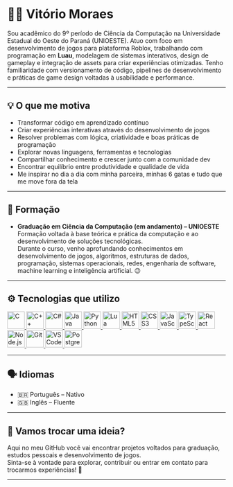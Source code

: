 # 👨‍💻 Vitório Moraes

Sou acadêmico do 9º período de Ciência da Computação na Universidade Estadual do Oeste do Paraná (UNIOESTE). Atuo com foco em desenvolvimento de jogos para plataforma Roblox, trabalhando com programação em **Luau**, modelagem de sistemas interativos, design de gameplay e integração de assets para criar experiências otimizadas. Tenho familiaridade com versionamento de código, pipelines de desenvolvimento e práticas de game design voltadas à usabilidade e performance.

---

## 💡 O que me motiva

- Transformar código em aprendizado contínuo
- Criar experiências interativas através do desenvolvimento de jogos
- Resolver problemas com lógica, criatividade e boas práticas de programação
- Explorar novas linguagens, ferramentas e tecnologias
- Compartilhar conhecimento e crescer junto com a comunidade dev
- Encontrar equilíbrio entre produtividade e qualidade de vida
- Me inspirar no dia a dia com minha parceira, minhas 6 gatas e tudo que me move fora da tela

---

## 📘 Formação

- **Graduação em Ciência da Computação (em andamento) – UNIOESTE**  
  Formação voltada à base teórica e prática da computação e ao desenvolvimento de soluções tecnológicas.  
  Durante o curso, venho aprofundando conhecimentos em desenvolvimento de jogos, algoritmos, estruturas de dados, programação, sistemas operacionais, redes, engenharia de software, machine learning e inteligência artificial. 😉

---

## ⚙️ Tecnologias que utilizo

<p align="left">
<a href="https://en.wikipedia.org/wiki/C_(programming_language)" target="_blank" rel="noreferrer">
<img src="https://cdn.jsdelivr.net/gh/devicons/devicon/icons/c/c-original.svg" alt="C" width="40" height="40"/>
</a>
   <a href="https://www.w3schools.com/cpp/" target="_blank" rel="noreferrer">
     <img src="https://cdn.jsdelivr.net/gh/devicons/devicon/icons/cplusplus/cplusplus-original.svg" alt="C++" width="40" height="40"/>
   </a>
   <a href="https://www.w3schools.com/cs/" target="_blank" rel="noreferrer">
     <img src="https://cdn.jsdelivr.net/gh/devicons/devicon/icons/csharp/csharp-original.svg" alt="C#" width="40" height="40"/>
   </a>
   <a href="https://www.java.com" target="_blank" rel="noreferrer">
     <img src="https://cdn.jsdelivr.net/gh/devicons/devicon/icons/java/java-original.svg" alt="Java" width="40" height="40"/>
   </a>
   <a href="https://www.python.org" target="_blank" rel="noreferrer">
     <img src="https://cdn.jsdelivr.net/gh/devicons/devicon/icons/python/python-original.svg" alt="Python" width="40" height="40"/>
   </a>
   <a href="https://www.lua.org/" target="_blank" rel="noreferrer">
     <img src="https://cdn.jsdelivr.net/gh/devicons/devicon/icons/lua/lua-original.svg" alt="Lua" width="40" height="40"/>
   </a>
   <a href="https://www.w3.org/html/" target="_blank" rel="noreferrer">
     <img src="https://cdn.jsdelivr.net/gh/devicons/devicon/icons/html5/html5-original.svg" alt="HTML5" width="40" height="40"/>
   </a>
   <a href="https://www.w3schools.com/css/" target="_blank" rel="noreferrer">
     <img src="https://cdn.jsdelivr.net/gh/devicons/devicon/icons/css3/css3-original.svg" alt="CSS3" width="40" height="40"/>
   </a>
   <a href="https://developer.mozilla.org/en-US/docs/Web/JavaScript" target="_blank" rel="noreferrer">
     <img src="https://cdn.jsdelivr.net/gh/devicons/devicon/icons/javascript/javascript-original.svg" alt="JavaScript" width="40" height="40"/>
   </a>
   <a href="https://www.typescriptlang.org/" target="_blank" rel="noreferrer">
     <img src="https://cdn.jsdelivr.net/gh/devicons/devicon/icons/typescript/typescript-original.svg" alt="TypeScript" width="40" height="40"/>
   </a>
   <a href="https://reactjs.org/" target="_blank" rel="noreferrer">
     <img src="https://cdn.jsdelivr.net/gh/devicons/devicon/icons/react/react-original.svg" alt="React" width="40" height="40"/>
   </a>
   <a href="https://nodejs.org" target="_blank" rel="noreferrer">
     <img src="https://cdn.jsdelivr.net/gh/devicons/devicon/icons/nodejs/nodejs-original.svg" alt="Node.js" width="40" height="40"/>
   </a>
   <a href="https://git-scm.com/" target="_blank" rel="noreferrer">
     <img src="https://cdn.jsdelivr.net/gh/devicons/devicon/icons/git/git-original.svg" alt="Git" width="40" height="40"/>
   </a>
   <a href="https://code.visualstudio.com/" target="_blank" rel="noreferrer">
     <img src="https://cdn.jsdelivr.net/gh/devicons/devicon/icons/vscode/vscode-original.svg" alt="VSCode" width="40" height="40"/>
   </a>
   <a href="https://www.postgresql.org" target="_blank" rel="noreferrer">
     <img src="https://cdn.jsdelivr.net/gh/devicons/devicon/icons/postgresql/postgresql-original.svg" alt="PostgreSQL" width="40" height="40"/>
   </a>
  </p>

---

## 🗣️ Idiomas

- 🇧🇷 Português – Nativo  
- 🇬🇧 Inglês – Fluente  

---

## 🤝 Vamos trocar uma ideia?

Aqui no meu GitHub você vai encontrar projetos voltados para graduação, estudos pessoais e desenvolvimento de jogos.  
Sinta-se à vontade para explorar, contribuir ou entrar em contato para trocarmos experiências! 🚀

---
